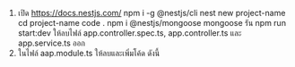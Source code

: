 1. เปิด https://docs.nestjs.com/
   npm i -g @nestjs/cli
   nest new project-name
   cd project-name
   code .
   npm i @nestjs/mongoose mongoose
   รัน npm run start:dev
   ให้ลบไฟล์ app.controller.spec.ts, app.controller.ts และ app.service.ts ออก
2. ในไฟล์ aap.module.ts ให้ลบและเพิ่มโค้ด ดังนี้

